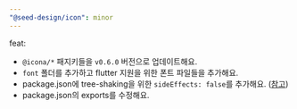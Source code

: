 ```yaml
---
"@seed-design/icon": minor
---
```


feat:

- `@icona/*` 패지키들을 `v0.6.0` 버전으로 업데이트해요.
- `font` 폴더를 추가하고 flutter 지원을 위한 폰트 파일들을 추가해요.
- package.json에 tree-shaking을 위한 `sideEffects: false`를 추가해요. ([참고](https://github.com/vercel/next.js/issues/12557#issuecomment-865142966))
- package.json의 exports를 수정해요.
